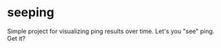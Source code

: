 seeping
=======

Simple project for visualizing ping results over time. Let's you "see" ping. Get it?
